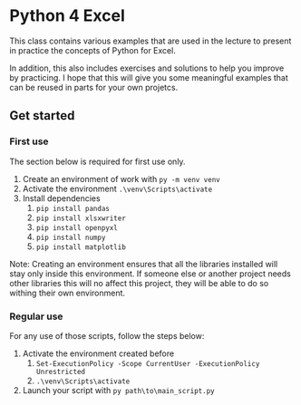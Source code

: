 # Python 4 Excel

This class contains various examples that are used in the lecture to present in practice the concepts of Python for Excel.

In addition, this also includes exercises and solutions to help you improve by practicing. I hope that this will give you some meaningful examples that can be reused in parts for your own projetcs.

## Get started

### First use

The section below is required for first use only.

1. Create an environment of work with `py -m venv venv`
1. Activate the environment `.\venv\Scripts\activate`
1. Install dependencies
    1. `pip install pandas`
    1. `pip install xlsxwriter`
    1. `pip install openpyxl`
    1. `pip install numpy`
    1. `pip install matplotlib`

Note: Creating an environment ensures that all the libraries installed will stay only inside this environment. If someone else or another project needs other libraries this will no affect this project, they will be able to do so withing their own environment.

### Regular use

For any use of those scripts, follow the steps below:

1. Activate the environment created before
    1. `Set-ExecutionPolicy -Scope CurrentUser -ExecutionPolicy Unrestricted`
    1. `.\venv\Scripts\activate`
1. Launch your script with `py path\to\main_script.py`
